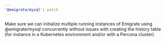 ```yaml
---
'@emigrate/mysql': patch
---
```


Make sure we can initialize multiple running instances of Emigrate using @emigrate/mysql concurrently without issues with creating the history table (for instance in a Kubernetes environment and/or with a Percona cluster).
